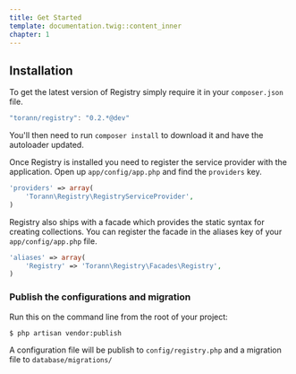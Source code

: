 ```yaml
---
title: Get Started
template: documentation.twig::content_inner
chapter: 1
---
```


## Installation

To get the latest version of Registry simply require it in your `composer.json` file.

```js
"torann/registry": "0.2.*@dev"
```

You'll then need to run `composer install` to download it and have the autoloader updated.

Once Registry is installed you need to register the service provider with the application. Open up `app/config/app.php` and find the `providers` key.

```php
'providers' => array(
    'Torann\Registry\RegistryServiceProvider',
)
```

Registry also ships with a facade which provides the static syntax for creating collections. You can register the facade in the aliases key of your `app/config/app.php` file.

```php
'aliases' => array(
    'Registry' => 'Torann\Registry\Facades\Registry',
)
```

### Publish the configurations and migration

Run this on the command line from the root of your project:

```bash
$ php artisan vendor:publish
```

A configuration file will be publish to `config/registry.php` and a migration file to `database/migrations/`